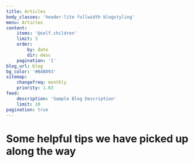 ```yaml
---
title: Articles
body_classes: 'header-lite fullwidth blogstyling'
menu: Articles
content:
    items: '@self.children'
    limit: 3
    order:
        by: date
        dir: desc
    pagination: '1'
blog_url: blog
bg_color: '#B4B093'
sitemap:
    changefreq: monthly
    priority: 1.03
feed:
    description: 'Sample Blog Description'
    limit: 10
pagination: true
---
```


# Some helpful tips we have picked up along the way
